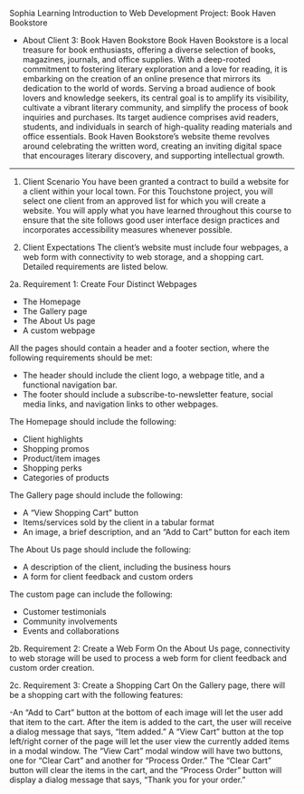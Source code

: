 Sophia Learning Introduction to Web Development Project: Book Haven Bookstore


- About Client 3: Book Haven Bookstore
Book Haven Bookstore is a local treasure for book enthusiasts, offering a diverse selection of books, magazines, journals, and office supplies. With a deep-rooted commitment to fostering literary exploration and a love for reading, it is embarking on the creation of an online presence that mirrors its dedication to the world of words. Serving a broad audience of book lovers and knowledge seekers, its central goal is to amplify its visibility, cultivate a vibrant literary community, and simplify the process of book inquiries and purchases. Its target audience comprises avid readers, students, and individuals in search of high-quality reading materials and office essentials. Book Haven Bookstore’s website theme revolves around celebrating the written word, creating an inviting digital space that encourages literary discovery, and supporting intellectual growth.

---------------------------------------------------------------------------------------------------------------------------------------------------------------------------------------------------------------------------------------------
1. Client Scenario
You have been granted a contract to build a website for a client within your local town. For this Touchstone project, you will select one client from an approved list for which you will create a website. You will apply what you have learned throughout this course to ensure that the site follows good user interface design practices and incorporates accessibility measures whenever possible.

2. Client Expectations
The client’s website must include four webpages, a web form with connectivity to web storage, and a shopping cart. Detailed requirements are listed below.

2a. Requirement 1: Create Four Distinct Webpages
- The Homepage
- The Gallery page
- The About Us page
- A custom webpage

All the pages should contain a header and a footer section, where the following requirements should be met:
- The header should include the client logo, a webpage title, and a functional navigation bar.
- The footer should include a subscribe-to-newsletter feature, social media links, and navigation links to other webpages.
  
The Homepage should include the following:
- Client highlights
- Shopping promos
- Product/item images
- Shopping perks
- Categories of products
  
The Gallery page should include the following:
- A “View Shopping Cart” button
- Items/services sold by the client in a tabular format
- An image, a brief description, and an “Add to Cart” button for each item
  
The About Us page should include the following:
- A description of the client, including the business hours
- A form for client feedback and custom orders
  
The custom page can include the following:
- Customer testimonials
- Community involvements
- Events and collaborations

2b. Requirement 2: Create a Web Form
On the About Us page, connectivity to web storage will be used to process a web form for client feedback and custom order creation.

2c. Requirement 3: Create a Shopping Cart
On the Gallery page, there will be a shopping cart with the following features:

-An “Add to Cart” button at the bottom of each image will let the user add that item to the cart. After the item is added to the cart, the user will receive a dialog message that says, “Item added.” A “View Cart” button at the top left/right corner of the page will let the user view the currently added items in a modal window. The “View Cart” modal window will have two buttons, one for “Clear Cart” and another for “Process Order.” The “Clear Cart” button will clear the items in the cart, and the “Process Order” button will display a dialog message that says, “Thank you for your order.”

